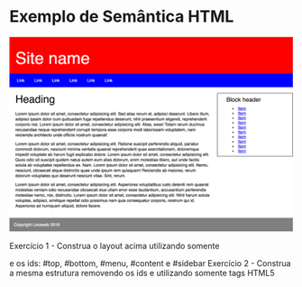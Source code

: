 # Exemplo de Semântica HTML
![Layout](/src/assets/layout.png?raw=true "Layout")

Exercício 1 - Construa o layout acima utilizando somente <div> e os ids: #top, #bottom, #menu, #content e #sidebar
Exercício 2 - Construa a mesma estrutura removendo os ids e utilizando somente tags HTML5
